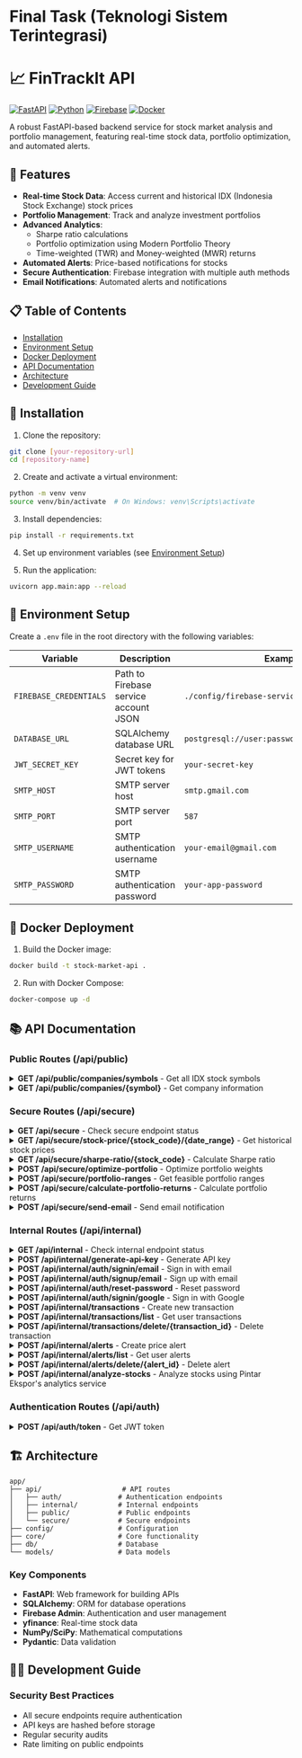# Final Task (Teknologi Sistem Terintegrasi)


# 📈 FinTrackIt API

[![FastAPI](https://img.shields.io/badge/FastAPI-0.104.1-009688.svg?style=flat&logo=FastAPI&logoColor=white)](https://fastapi.tiangolo.com)
[![Python](https://img.shields.io/badge/Python-3.12-3776AB.svg?style=flat&logo=Python&logoColor=white)](https://www.python.org)
[![Firebase](https://img.shields.io/badge/Firebase-FFCA28.svg?style=flat&logo=Firebase&logoColor=black)](https://firebase.google.com)
[![Docker](https://img.shields.io/badge/Docker-2496ED.svg?style=flat&logo=Docker&logoColor=white)](https://www.docker.com)

A robust FastAPI-based backend service for stock market analysis and portfolio management, featuring real-time stock data, portfolio optimization, and automated alerts.

## 🌟 Features

- **Real-time Stock Data**: Access current and historical IDX (Indonesia Stock Exchange) stock prices
- **Portfolio Management**: Track and analyze investment portfolios
- **Advanced Analytics**: 
  - Sharpe ratio calculations
  - Portfolio optimization using Modern Portfolio Theory
  - Time-weighted (TWR) and Money-weighted (MWR) returns
- **Automated Alerts**: Price-based notifications for stocks
- **Secure Authentication**: Firebase integration with multiple auth methods
- **Email Notifications**: Automated alerts and notifications

## 📋 Table of Contents

- [Installation](#-installation)
- [Environment Setup](#-environment-setup)
- [Docker Deployment](#-docker-deployment)
- [API Documentation](#-api-documentation)
- [Architecture](#-architecture)
- [Development Guide](#-development-guide)

## 🚀 Installation

1. Clone the repository:
```bash
git clone [your-repository-url]
cd [repository-name]
```

2. Create and activate a virtual environment:
```bash
python -m venv venv
source venv/bin/activate  # On Windows: venv\Scripts\activate
```

3. Install dependencies:
```bash
pip install -r requirements.txt
```

4. Set up environment variables (see [Environment Setup](#-environment-setup))

5. Run the application:
```bash
uvicorn app.main:app --reload
```

## 🔧 Environment Setup

Create a `.env` file in the root directory with the following variables:

| Variable | Description | Example |
|----------|-------------|---------|
| `FIREBASE_CREDENTIALS` | Path to Firebase service account JSON | `./config/firebase-service-account.json` |
| `DATABASE_URL` | SQLAlchemy database URL | `postgresql://user:password@localhost/dbname` |
| `JWT_SECRET_KEY` | Secret key for JWT tokens | `your-secret-key` |
| `SMTP_HOST` | SMTP server host | `smtp.gmail.com` |
| `SMTP_PORT` | SMTP server port | `587` |
| `SMTP_USERNAME` | SMTP authentication username | `your-email@gmail.com` |
| `SMTP_PASSWORD` | SMTP authentication password | `your-app-password` |

## 🐳 Docker Deployment

1. Build the Docker image:
```bash
docker build -t stock-market-api .
```

2. Run with Docker Compose:
```bash
docker-compose up -d
```

## 📚 API Documentation

### Public Routes (/api/public)

<details>
<summary><b>GET /api/public/companies/symbols</b> - Get all IDX stock symbols</summary>

#### Response
```json
{
  "symbols": ["BBCA", "TLKM", ...],
  "count": 750
}
```
</details>

<details>
<summary><b>GET /api/public/companies/{symbol}</b> - Get company information</summary>

#### Parameters
- `symbol`: Stock symbol (e.g., "BBCA")

#### Response
```json
{
  "symbol": "BBCA",
  "company_name": "Bank Central Asia Tbk",
  "sector": "Financial Services",
  "industry": "Banking",
  "market_cap": 1234567890,
  "description": "Company description..."
}
```
</details>

### Secure Routes (/api/secure)

<details>
<summary><b>GET /api/secure</b> - Check secure endpoint status</summary>

#### Response
```json
{
  "message": "This is a secure endpoint"
}
```
</details>

<details>
<summary><b>GET /api/secure/stock-price/{stock_code}/{date_range}</b> - Get historical stock prices</summary>

#### Parameters
- `stock_code`: Stock symbol
- `date_range`: Date range in format "YYYY-MM-DD_YYYY-MM-DD"

#### Response
```json
{
  "symbol": "BBCA.JK",
  "prices": [
    {
      "date": "2024-01-10",
      "closing_price": 9450,
      "volume_thousands": 15678
    },
    ...
  ]
}
```
</details>

<details>
<summary><b>GET /api/secure/sharpe-ratio/{stock_code}</b> - Calculate Sharpe ratio</summary>

#### Parameters
- `stock_code`: Stock symbol

#### Response
```json
{
  "stock_code": "BBCA",
  "sharpe_ratio": 1.234,
  "avg_annual_return": 0.156,
  "return_volatility": 0.089,
  "risk_free_rate": 0.055
}
```
</details>

<details>
<summary><b>POST /api/secure/optimize-portfolio</b> - Optimize portfolio weights</summary>

#### Request
```json
{
  "stock_codes": ["BBCA", "TLKM", "UNVR"],
  "target_return": 0.15,
  "target_volatility": null
}
```

#### Response
```json
{
  "allocations": [
    {
      "stock_code": "BBCA",
      "weight": 0.4
    },
    ...
  ],
  "expected_return": 0.15,
  "expected_volatility": 0.12,
  "sharpe_ratio": 1.45,
  "risk_free_rate": 0.055,
  "optimization_criteria": "return",
  "target_value": 0.15
}
```
</details>

<details>
<summary><b>POST /api/secure/portfolio-ranges</b> - Get feasible portfolio ranges</summary>

#### Request
```json
{
  "stock_codes": ["BBCA", "TLKM"]
}
```

#### Response
```json
{
  "return_range": {
    "min": 0.05,
    "max": 0.25
  },
  "volatility_range": {
    "min": 0.10,
    "max": 0.30
  }
}
```
</details>

<details>
<summary><b>POST /api/secure/calculate-portfolio-returns</b> - Calculate portfolio returns</summary>

#### Request
```json
{
  "transactions": [
    {
      "id": "tx_123",
      "uid": "user_123",
      "stock_code": "BBCA",
      "transaction_type": "buy",
      "quantity": 100,
      "price_per_share": 8500,
      "total_value": 850000,
      "transaction_date": "2024-01-10T14:30:00Z"
    }
  ]
}
```

#### Response
```json
{
  "portfolio_twr": 0.156,
  "portfolio_mwr": 0.145,
  "calculation_date": "2024-01-15T08:30:00Z",
  "start_date": "2024-01-10T14:30:00Z",
  "end_date": "2024-01-15T00:00:00Z",
  "stock_breakdown": {}
}
```
</details>

<details>
<summary><b>POST /api/secure/send-email</b> - Send email notification</summary>

#### Request
```json
{
  "recipient_email": "user@example.com",
  "subject": "Stock Alert",
  "body": "Your stock alert message..."
}
```

#### Response
```json
{
  "success": true,
  "message": "Email sent successfully"
}
```
</details>

### Internal Routes (/api/internal)

<details>
<summary><b>GET /api/internal</b> - Check internal endpoint status</summary>

#### Response
```json
{
  "message": "This is an internal endpoint"
}
```
</details>

<details>
<summary><b>POST /api/internal/generate-api-key</b> - Generate API key</summary>

#### Request
```json
{
  "full_name": "John Doe",
  "application_name": "Trading App",
  "organization": "Example Corp",
  "email": "john@example.com",
  "phone_number": "+1234567890"
}
```

#### Response
```json
{
  "api_key": "sk_test_abc123...",
  "full_name": "John Doe",
  ...
}
```
</details>

<details>
<summary><b>POST /api/internal/auth/signin/email</b> - Sign in with email</summary>

#### Request
```json
{
  "email": "user@example.com",
  "password": "password123"
}
```

#### Response
```json
{
  "uid": "user123",
  "email": "user@example.com",
  "email_verified": true,
  "display_name": "John Doe",
  "id_token": "firebase_id_token",
  "message": null
}
```
</details>

<details>
<summary><b>POST /api/internal/auth/signup/email</b> - Sign up with email</summary>

#### Request
```json
{
  "email": "user@example.com",
  "password": "password123",
  "display_name": "John Doe"
}
```

#### Response
```json
{
  "uid": "user123",
  "email": "user@example.com",
  "email_verified": false,
  "message": "Please check your email for verification link"
}
```
</details>

<details>
<summary><b>POST /api/internal/auth/reset-password</b> - Reset password</summary>

#### Request
```json
{
  "email": "user@example.com"
}
```

#### Response
```json
{
  "success": true,
  "message": "Password reset email sent successfully"
}
```
</details>

<details>
<summary><b>POST /api/internal/auth/signin/google</b> - Sign in with Google</summary>

#### Request
```json
{
  "id_token": "google_id_token"
}
```

#### Response
```json
{
  "uid": "user123",
  "email": "user@example.com",
  "email_verified": true,
  "display_name": "John Doe",
  "id_token": "firebase_id_token",
  "message": null
}
```
</details>

<details>
<summary><b>POST /api/internal/transactions</b> - Create new transaction</summary>

#### Request
```json
{
  "stock_code": "BBCA",
  "transaction_type": "buy",
  "quantity": 100,
  "transaction_date": "2024-01-10T14:30:00Z",
  "token": "firebase_id_token"
}
```

#### Response
```json
{
  "id": "tx_123",
  "stock_code": "BBCA",
  "quantity": 100,
  "price_per_share": 9450,
  "total_value": 945000,
  "transaction_date": "2024-01-10T14:30:00Z"
}
```
</details>

<details>
<summary><b>POST /api/internal/transactions/list</b> - Get user transactions</summary>

#### Request
```json
{
  "token": "firebase_id_token"
}
```

#### Response
```json
{
  "transactions": [
    {
      "id": "tx_123",
      "stock_code": "BBCA",
      "quantity": 100,
      "price_per_share": 9450,
      "total_value": 945000,
      "transaction_date": "2024-01-10T14:30:00Z"
    },
    ...
  ]
}
```
</details>

<details>
<summary><b>POST /api/internal/transactions/delete/{transaction_id}</b> - Delete transaction</summary>

#### Request
```json
{
  "token": "firebase_id_token"
}
```

#### Response
```json
{
  "message": "Transaction deleted successfully"
}
```
</details>

<details>
<summary><b>POST /api/internal/alerts</b> - Create price alert</summary>

#### Request
```json
{
  "stock_code": "BBCA",
  "trigger_price": 9500,
  "trigger_type": "above",
  "notification_hour": 9,
  "is_repeating": true,
  "token": "firebase_id_token"
}
```

#### Response
```json
{
  "id": "alert_123",
  "stock_code": "BBCA",
  "trigger_price": 9500,
  "trigger_type": "above",
  "notification_hour": 9,
  "is_repeating": true,
  "is_active": true
}
```
</details>

<details>
<summary><b>POST /api/internal/alerts/list</b> - Get user alerts</summary>

#### Request
```json
{
  "token": "firebase_id_token"
}
```

#### Response
```json
{
  "alerts": [
    {
      "id": "alert_123",
      "stock_code": "BBCA",
      "trigger_price": 9500,
      "trigger_type": "above",
      "notification_hour": 9,
      "is_repeating": true,
      "is_active": true
    },
    ...
  ]
}
```
</details>

<details>
<summary><b>POST /api/internal/alerts/delete/{alert_id}</b> - Delete alert</summary>

#### Request
```json
{
  "token": "firebase_id_token"
}
```

#### Response
```json
{
  "message": "Alert deleted successfully"
}
```
</details>

<details>
<summary><b>POST /api/internal/analyze-stocks</b> - Analyze stocks using Pintar Ekspor's analytics service</summary>

#### Request
```json
{
  "stock_codes": ["BBCA", "TLKM"]
}
```

#### Response
```json
{
  "analysis_results": {
    "trends": [...],
    "forecasts": [...],
    "metrics": {...}
  }
}
```
</details>

### Authentication Routes (/api/auth)

<details>
<summary><b>POST /api/auth/token</b> - Get JWT token</summary>

#### Request
Requires API key authentication via header

#### Response
```json
{
  "access_token": "eyJ0eXAiOiJKV1QiL...",
  "token_type": "bearer"
}
```
</details>

## 🏗 Architecture

```
app/
├── api/                    # API routes
│   ├── auth/              # Authentication endpoints
│   ├── internal/          # Internal endpoints
│   ├── public/            # Public endpoints
│   └── secure/            # Secure endpoints
├── config/                # Configuration
├── core/                  # Core functionality
├── db/                    # Database
└── models/                # Data models
```

### Key Components

- **FastAPI**: Web framework for building APIs
- **SQLAlchemy**: ORM for database operations
- **Firebase Admin**: Authentication and user management
- **yfinance**: Real-time stock data
- **NumPy/SciPy**: Mathematical computations
- **Pydantic**: Data validation

## 👨‍💻 Development Guide

### Security Best Practices

- All secure endpoints require authentication
- API keys are hashed before storage
- Regular security audits
- Rate limiting on public endpoints
